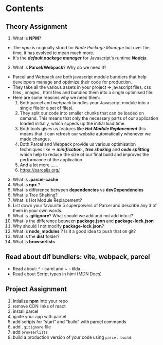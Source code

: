 # Contents

## Theory Assignment
1. What is **NPM**? 
- The *npm* is originally stood for *Node Package Manager* but over the time, it has evolved to mean much more.
- It's the ***default package manager*** for Javascript's runtime ***Nodejs***.

2. What is **Parcel/Webpack**? Why do we need it? 
- Parcel and Webpack are both javascript module bundlers that help developers manage and optimize their code for production.
- They take all the various assets in your project -> javascript files, css files , images , html files and bundled them into a single optimised file.
- Here are some reasons why we need them:
  1.  Both parcel and webpack bundles your Javascript module into a single file(or a set of files).
  2.  They split our code into smaller chunks that can be loaded on demand.  This means that only the necessary parts of our application loaded initially, which sppeds up the initial load time.
  3.  Both tools gives us features like ***Hot Module Replacement*** this means that it can refresh our website automatically whenever we made changes.
  4.  Both Parcel and Webpack provide us various optimisation techniques like -> ***minification*** , ***tree shaking*** and ***code splitting*** which help to reduce the size of our final build and improves the performance of the application.
  5.  And a lot more ......
  6.  https://parceljs.org/

3. What is **.parcel-cache** 
4. What is **npx** ? 
5. What is difference between **dependencies** vs **devDependencies** 
6. What is Tree Shaking? 
7. What is Hot Module Replacement? 
8. List down your favourite 5 superpowers of Parcel and describe any 3 of them in your own words. 
9. What is **.gitignore**? What should we add and not add into it? 
10. What is the difference between **package.json** and **package-lock.json**
11. Why should I not modify **package-lock.json**?
12. What is **node_modules** ? Is it a good idea to push that on git?
13. What is the **dist** folder?
14. What is **browserlists**

## Read about dif bundlers: vite, webpack, parcel 
- Read about:  ^ - caret and ~ - tilda 
- Read about Script types in html (MDN Docs) 

## Project Assignment
1. Intialize **npm** into your repo
2. remove CDN links of react 
3. install parcel 
4. ignite your app with parcel 
5. add scripts for “start” and “build” with parcel commands 
6. add `.gitignore` file 
7. add `browserlists` 
8. build a production version of your code using `parcel build`

